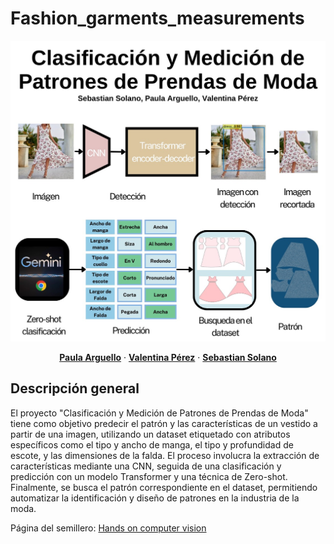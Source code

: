 # Fashion_garments_measurements


<p align="center">
  <p align="center">
    <img src="./banner.jpg" alt="Description of the image" width="1600">
  <p align="center">
    <a href="https://github.com/paularguello07" rel="external nofollow noopener" target="_blank"><strong>Paula Arguello</strong></a>
    ·
    <a href="https://github.com/valperz" rel="external nofollow noopener" target="_blank"><strong>Valentina Pérez</strong></a>
    ·
    <a href="https://github.com/stian1909" rel="external nofollow noopener" target="_blank"><strong>Sebastian Solano</strong></a>
    
  </p>

## Descripción general

El proyecto "Clasificación y Medición de Patrones de Prendas de Moda" tiene como objetivo predecir el patrón y las características de un vestido a partir de una imagen, utilizando un dataset etiquetado con atributos específicos como el tipo y ancho de manga, el tipo y profundidad de escote, y las dimensiones de la falda. El proceso involucra la extracción de características mediante una CNN, seguida de una clasificación y predicción con un modelo Transformer y una técnica de Zero-shot. Finalmente, se busca el patrón correspondiente en el dataset, permitiendo automatizar la identificación y diseño de patrones en la industria de la moda.

Página del semillero: [Hands on computer vision](semillerocv.github.io)


